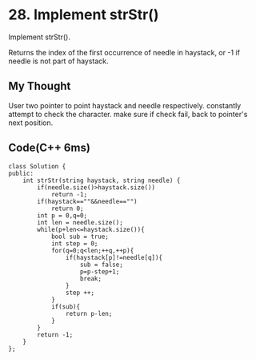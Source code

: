 # 28. Implement strStr()
Implement strStr().

Returns the index of the first occurrence of needle in haystack, or -1 if needle is not part of haystack.
## My Thought 
User two pointer to point haystack and needle respectively. constantly attempt to check the character. make sure if check fail, back to pointer's next position.
## Code(C++ 6ms)
	class Solution {
    public:
        int strStr(string haystack, string needle) {
            if(needle.size()>haystack.size())
                return -1;
            if(haystack==""&&needle=="")
                return 0;
            int p = 0,q=0;
            int len = needle.size();
            while(p+len<=haystack.size()){
                bool sub = true;
                int step = 0;
                for(q=0;q<len;++q,++p){
                    if(haystack[p]!=needle[q]){
                        sub = false;
                        p=p-step+1;
                        break;
                    }
                    step ++;
                }
                if(sub){
                    return p-len;
                }
            }
            return -1;
        }
    };
